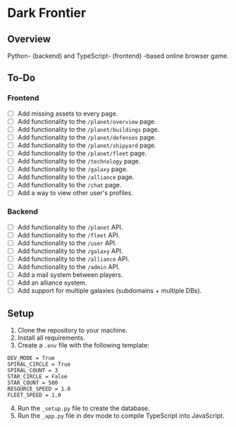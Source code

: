 # Dark Frontier

## Overview
Python- (backend) and TypeScript- (frontend) -based online browser game.

## To-Do
### Frontend
- [ ] Add missing assets to every page.
- [ ] Add functionality to the `/planet/overview` page.
- [ ] Add functionality to the `/planet/buildings` page.
- [ ] Add functionality to the `/planet/defenses` page.
- [ ] Add functionality to the `/planet/shipyard` page.
- [ ] Add functionality to the `/planet/fleet` page.
- [ ] Add functionality to the `/technology` page.
- [ ] Add functionality to the `/galaxy` page.
- [ ] Add functionality to the `/alliance` page.
- [ ] Add functionality to the `/chat` page.
- [ ] Add a way to view other user's profiles.

### Backend
- [ ] Add functionality to the `/planet` API.
- [ ] Add functionality to the `/fleet` API.
- [ ] Add functionality to the `/user` API.
- [ ] Add functionality to the `/galaxy` API.
- [ ] Add functionality to the `/alliance` API.
- [ ] Add functionality to the `/admin` API.
- [ ] Add a mail system between players.
- [ ] Add an alliance system.
- [ ] Add support for multiple galaxies (subdomains + multiple DBs).

## Setup
1. Clone the repository to your machine.
2. Install all requirements.
3. Create a `.env` file with the following template:
```
DEV_MODE = True
SPIRAL_CIRCLE = True
SPIRAL_COUNT = 3
STAR_CIRCLE = False
STAR_COUNT = 500
RESOURCE_SPEED = 1.0
FLEET_SPEED = 1.0
`````
4. Run the `_setup.py` file to create the database.
5. Run the `_app.py` file in dev mode to compile TypeScript into JavaScript.
